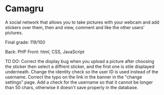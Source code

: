 # Camagru
A social network that allows you to take pictures with your webcam and add stickers over them, then and view, comment and like the other users' pictures.

Final grade: 119/100

Back: PHP
Front: html, CSS, JavaScript

TO DO: Correct the display bug when you upload a picture after choosing the sticker then select a diffrent sticker, and the first one is stile displayed underneath.
Change the identity check so the user ID is used instead of the username.
Correct the typo on the link in the banner in the "change settings" page.
Add a check for the username so that it cannot be longer than 50 chars, otherwise it doesn't save properly in the database.
